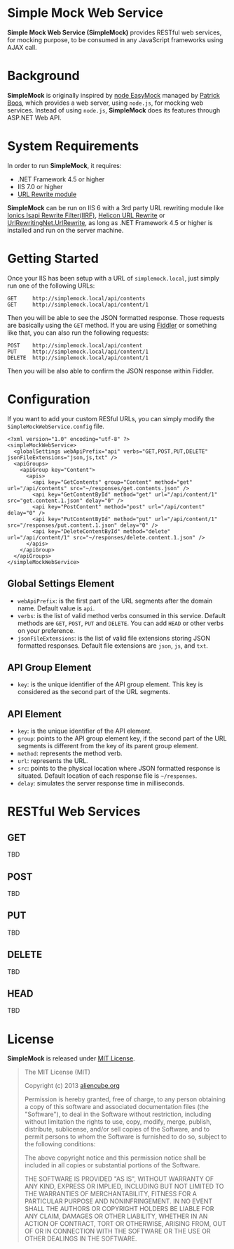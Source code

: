 # Simple Mock Web Service #

**Simple Mock Web Service (SimpleMock)** provides RESTful web services, for mocking purpose, to be consumed in any JavaScript frameworks using AJAX call.


# Background #

**SimpleMock** is originally inspired by [node EasyMock](https://github.com/CyberAgent/node-easymock) managed by [Patrick Boos](https://github.com/pboos), which provides a web server, using `node.js`, for mocking web services. Instead of using `node.js`, **SimpleMock** does its features through ASP.NET Web API.


# System Requirements #

In order to run **SimpleMock**, it requires:

* .NET Framework 4.5 or higher
* IIS 7.0 or higher
* [URL Rewrite module](http://www.iis.net/downloads/microsoft/url-rewrite)

**SimpleMock** can be run on IIS 6 with a 3rd party URL rewriting module like [Ionics Isapi Rewrite Filter(IIRF)](http://iirf.codeplex.com), [Helicon URL Rewrite](http://www.isapirewrite.com) or [UrlRewritingNet.UrlRewrite](http://www.urlrewriting.net), as long as .NET Framework 4.5 or higher is installed and run on the server machine.


# Getting Started #

Once your IIS has been setup with a URL of `simplemock.local`, just simply run one of the following URLs:

    GET		http://simplemock.local/api/contents
    GET		http://simplemock.local/api/content/1

Then you will be able to see the JSON formatted response. Those requests are basically using the `GET` method. If you are using [Fiddler](http://fiddler2.com) or something like that, you can also run the following requests:

    POST	http://simplemock.local/api/content
    PUT		http://simplemock.local/api/content/1
    DELETE	http://simplemock.local/api/content/1

Then you will be also able to confirm the JSON response within Fiddler.


# Configuration #

If you want to add your custom RESful URLs, you can simply modify the `SimpleMockWebService.config` file.

    <?xml version="1.0" encoding="utf-8" ?>
    <simpleMockWebService>
      <globalSettings webApiPrefix="api" verbs="GET,POST,PUT,DELETE" jsonFileExtensions="json,js,txt" />
      <apiGroups>
        <apiGroup key="Content">
          <apis>
            <api key="GetContents" group="Content" method="get" url="/api/contents" src="~/responses/get.contents.json" />
            <api key="GetContentById" method="get" url="/api/content/1" src="get.content.1.json" delay="0" />
            <api key="PostContent" method="post" url="/api/content" delay="0" />
            <api key="PutContentById" method="put" url="/api/content/1" src="/responses/put.content.1.json" delay="0" />
            <api key="DeleteContentById" method="delete" url="/api/content/1" src="~/responses/delete.content.1.json" />
          </apis>
        </apiGroup>
      </apiGroups>
    </simpleMockWebService>


## Global Settings Element ##

* `webApiPrefix`: is the first part of the URL segments after the domain name. Default value is `api`.
* `verbs`: is the list of valid method verbs consumed in this service. Default methods are `GET`, `POST`, `PUT` and `DELETE`. You can add `HEAD` or other verbs on your preference.
* `jsonFileExtensions`: is the list of valid file extensions storing JSON formatted responses. Default file extensions are `json`, `js`, and `txt`.


## API Group Element ##

* `key`: is the unique identifier of the API group element. This key is considered as the second part of the URL segments.


## API Element ##

* `key`: is the unique identifier of the API element.
* `group`: points to the API group element key, if the second part of the URL segments is different from the key of its parent group element.
* `method`: represents the method verb.
* `url`: represents the URL.
* `src`: points to the physical location where JSON formatted response is situated. Default location of each response file is `~/responses`.
* `delay`: simulates the server response time in milliseconds.


# RESTful Web Services #

## GET ##

TBD


## POST ##

TBD


## PUT ##

TBD


## DELETE ##

TBD


## HEAD ##

TBD


# License #

**SimpleMock** is released under [MIT License](http://opensource.org/licenses/MIT).

> The MIT License (MIT)
> 
> Copyright (c) 2013 [aliencube.org](http://aliencube.org)
> 
> Permission is hereby granted, free of charge, to any person obtaining a copy of this software and associated documentation files (the "Software"), to deal in the Software without restriction, including without limitation the rights to use, copy, modify, merge, publish, distribute, sublicense, and/or sell copies of the Software, and to permit persons to whom the Software is
> furnished to do so, subject to the following conditions:
> 
> The above copyright notice and this permission notice shall be included in all copies or substantial portions of the Software.
> 
> THE SOFTWARE IS PROVIDED "AS IS", WITHOUT WARRANTY OF ANY KIND, EXPRESS OR IMPLIED, INCLUDING BUT NOT LIMITED TO THE WARRANTIES OF MERCHANTABILITY, FITNESS FOR A PARTICULAR PURPOSE AND NONINFRINGEMENT. IN NO EVENT SHALL THE AUTHORS OR COPYRIGHT HOLDERS BE LIABLE FOR ANY CLAIM, DAMAGES OR OTHER LIABILITY, WHETHER IN AN ACTION OF CONTRACT, TORT OR OTHERWISE, ARISING FROM, OUT OF OR IN CONNECTION WITH THE SOFTWARE OR THE USE OR OTHER DEALINGS IN THE SOFTWARE.
